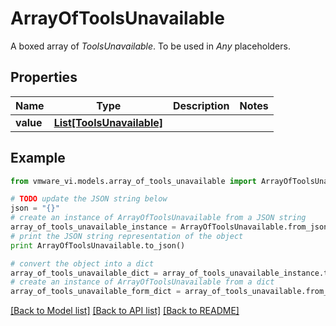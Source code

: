 # ArrayOfToolsUnavailable

A boxed array of *ToolsUnavailable*. To be used in *Any* placeholders. 

## Properties
Name | Type | Description | Notes
------------ | ------------- | ------------- | -------------
**value** | [**List[ToolsUnavailable]**](ToolsUnavailable.md) |  | 

## Example

```python
from vmware_vi.models.array_of_tools_unavailable import ArrayOfToolsUnavailable

# TODO update the JSON string below
json = "{}"
# create an instance of ArrayOfToolsUnavailable from a JSON string
array_of_tools_unavailable_instance = ArrayOfToolsUnavailable.from_json(json)
# print the JSON string representation of the object
print ArrayOfToolsUnavailable.to_json()

# convert the object into a dict
array_of_tools_unavailable_dict = array_of_tools_unavailable_instance.to_dict()
# create an instance of ArrayOfToolsUnavailable from a dict
array_of_tools_unavailable_form_dict = array_of_tools_unavailable.from_dict(array_of_tools_unavailable_dict)
```
[[Back to Model list]](../README.md#documentation-for-models) [[Back to API list]](../README.md#documentation-for-api-endpoints) [[Back to README]](../README.md)


